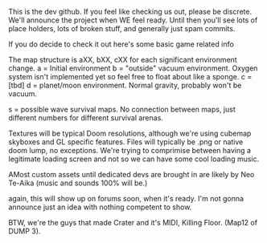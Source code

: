 This is the dev github. If you feel like checking us out, please be discrete. We'll announce the project when WE feel ready.
Until then you'll see lots of place holders, lots of broken stuff, and generally just spam commits.

If you do decide to check it out here's some basic game related info

The map structure is aXX, bXX, cXX for each significant environment change.
a = Initial environment
b = "outside" vacuum environment. Oxygen system isn't implemented yet so feel free to float about like a sponge.
c = [tbd]
d = planet/moon environment. Normal gravity, probably won't be vacuum.

s = possible wave survival maps. No connection between maps, just different numbers for different survival arenas.

Textures will be typical Doom resolutions, although we're using cubemap skyboxes and GL specific features.
Files will typically be .png or native doom lump, no exceptions.
We're trying to comprimise between having a legitimate loading screen and not so we can have some cool loading music.

AMost custom assets until dedicated devs are brought in are likely by Neo Te-Aika (music and sounds 100% will be.)

again, this will show up on forums soon, when it's ready. I'm not gonna announce just an idea with nothing competent to show.

BTW, we're the guys that made Crater and it's MIDI, Killing Floor. (Map12 of DUMP 3).
